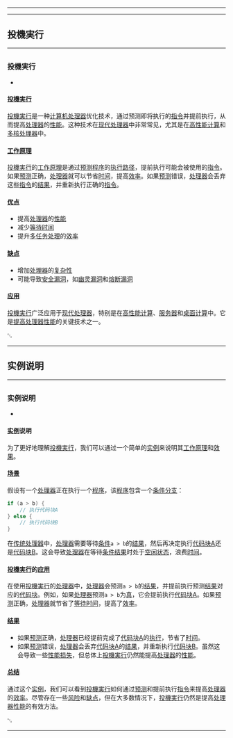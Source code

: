 # 
___
___
## 投機実行
___
## 
### 投機実行
- 

#### [投機実行](https://zh.wikipedia.org/wiki/投機実行)

[投機実行](https://zh.wikipedia.org/wiki/投機実行)是一种[计算机](https://zh.wikipedia.org/wiki/计算机)[处理器](https://zh.wikipedia.org/wiki/处理器)优化技术，通过预测即将执行的[指令](https://zh.wikipedia.org/wiki/指令)并提前执行，从而提高[处理器](https://zh.wikipedia.org/wiki/处理器)的[性能](https://zh.wikipedia.org/wiki/性能)。这种技术在[现代处理器](https://zh.wikipedia.org/wiki/现代处理器)中非常常见，尤其是在[高性能计算](https://zh.wikipedia.org/wiki/高性能计算)和[多核处理器](https://zh.wikipedia.org/wiki/多核处理器)中。

#### [工作原理](https://zh.wikipedia.org/wiki/工作原理)

[投機実行](https://zh.wikipedia.org/wiki/投機実行)的[工作原理](https://zh.wikipedia.org/wiki/工作原理)是通过[预测](https://zh.wikipedia.org/wiki/预测)[程序](https://zh.wikipedia.org/wiki/程序)的[执行路径](https://zh.wikipedia.org/wiki/执行路径)，提前执行可能会被使用的[指令](https://zh.wikipedia.org/wiki/指令)。如果[预测](https://zh.wikipedia.org/wiki/预测)正确，[处理器](https://zh.wikipedia.org/wiki/处理器)就可以节省[时间](https://zh.wikipedia.org/wiki/时间)，提高[效率](https://zh.wikipedia.org/wiki/效率)。如果[预测](https://zh.wikipedia.org/wiki/预测)错误，[处理器](https://zh.wikipedia.org/wiki/处理器)会丢弃这些[指令](https://zh.wikipedia.org/wiki/指令)的[结果](https://zh.wikipedia.org/wiki/结果)，并重新执行正确的[指令](https://zh.wikipedia.org/wiki/指令)。

#### [优点](https://zh.wikipedia.org/wiki/优点)

- 提高[处理器](https://zh.wikipedia.org/wiki/处理器)的[性能](https://zh.wikipedia.org/wiki/性能)
- 减少[等待时间](https://zh.wikipedia.org/wiki/等待时间)
- 提升[多任务处理](https://zh.wikipedia.org/wiki/多任务处理)的[效率](https://zh.wikipedia.org/wiki/效率)

#### [缺点](https://zh.wikipedia.org/wiki/缺点)

- 增加[处理器](https://zh.wikipedia.org/wiki/处理器)的[复杂性](https://zh.wikipedia.org/wiki/复杂性)
- 可能导致[安全漏洞](https://zh.wikipedia.org/wiki/安全漏洞)，如[幽灵漏洞](https://zh.wikipedia.org/wiki/幽灵漏洞)和[熔断漏洞](https://zh.wikipedia.org/wiki/熔断漏洞)

#### [应用](https://zh.wikipedia.org/wiki/应用)

[投機実行](https://zh.wikipedia.org/wiki/投機実行)广泛应用于[现代处理器](https://zh.wikipedia.org/wiki/现代处理器)，特别是在[高性能计算](https://zh.wikipedia.org/wiki/高性能计算)、[服务器](https://zh.wikipedia.org/wiki/服务器)和[桌面计算](https://zh.wikipedia.org/wiki/桌面计算)中。它是[提高](https://zh.wikipedia.org/wiki/提高)[处理器](https://zh.wikipedia.org/wiki/处理器)[性能](https://zh.wikipedia.org/wiki/性能)的关键技术之一。

␃
___
## 实例说明
___
## 
### 实例说明
- 

#### [实例](https://zh.wikipedia.org/wiki/实例)说明

为了更好地理解[投機実行](https://zh.wikipedia.org/wiki/投機実行)，我们可以通过一个简单的[实例](https://zh.wikipedia.org/wiki/实例)来说明其[工作原理](https://zh.wikipedia.org/wiki/工作原理)和[效果](https://zh.wikipedia.org/wiki/效果)。

#### [场景](https://zh.wikipedia.org/wiki/场景)

假设有一个[处理器](https://zh.wikipedia.org/wiki/处理器)正在执行一个[程序](https://zh.wikipedia.org/wiki/程序)，该[程序](https://zh.wikipedia.org/wiki/程序)包含一个[条件分支](https://zh.wikipedia.org/wiki/条件分支)：

```c
if (a > b) {
    // 执行代码块A
} else {
    // 执行代码块B
}
```

在[传统处理器](https://zh.wikipedia.org/wiki/传统处理器)中，[处理器](https://zh.wikipedia.org/wiki/处理器)需要等待[条件](https://zh.wikipedia.org/wiki/条件)`a > b`的[结果](https://zh.wikipedia.org/wiki/结果)，然后再决定执行[代码块A](https://zh.wikipedia.org/wiki/代码块A)还是[代码块B](https://zh.wikipedia.org/wiki/代码块B)。这会导致[处理器](https://zh.wikipedia.org/wiki/处理器)在等待[条件](https://zh.wikipedia.org/wiki/条件)[结果](https://zh.wikipedia.org/wiki/结果)时处于[空闲状态](https://zh.wikipedia.org/wiki/空闲状态)，浪费[时间](https://zh.wikipedia.org/wiki/时间)。

#### [投機実行](https://zh.wikipedia.org/wiki/投機実行)的[应用](https://zh.wikipedia.org/wiki/应用)

在使用[投機実行](https://zh.wikipedia.org/wiki/投機実行)的[处理器](https://zh.wikipedia.org/wiki/处理器)中，[处理器](https://zh.wikipedia.org/wiki/处理器)会预测`a > b`的[结果](https://zh.wikipedia.org/wiki/结果)，并提前执行预测[结果](https://zh.wikipedia.org/wiki/结果)对应的[代码块](https://zh.wikipedia.org/wiki/代码块)。例如，如果[处理器](https://zh.wikipedia.org/wiki/处理器)预测`a > b`为[真](https://zh.wikipedia.org/wiki/真)，它会提前执行[代码块A](https://zh.wikipedia.org/wiki/代码块A)。如果[预测](https://zh.wikipedia.org/wiki/预测)正确，[处理器](https://zh.wikipedia.org/wiki/处理器)就节省了[等待时间](https://zh.wikipedia.org/wiki/等待时间)，提高了[效率](https://zh.wikipedia.org/wiki/效率)。

#### [结果](https://zh.wikipedia.org/wiki/结果)

- 如果[预测](https://zh.wikipedia.org/wiki/预测)正确，[处理器](https://zh.wikipedia.org/wiki/处理器)已经提前完成了[代码块A](https://zh.wikipedia.org/wiki/代码块A)的[执行](https://zh.wikipedia.org/wiki/执行)，节省了[时间](https://zh.wikipedia.org/wiki/时间)。
- 如果[预测](https://zh.wikipedia.org/wiki/预测)错误，[处理器](https://zh.wikipedia.org/wiki/处理器)会丢弃[代码块A](https://zh.wikipedia.org/wiki/代码块A)的[结果](https://zh.wikipedia.org/wiki/结果)，并重新执行[代码块B](https://zh.wikipedia.org/wiki/代码块B)。虽然这会导致一些[性能损失](https://zh.wikipedia.org/wiki/性能损失)，但总体上[投機実行](https://zh.wikipedia.org/wiki/投機実行)仍然能提高[处理器](https://zh.wikipedia.org/wiki/处理器)的[性能](https://zh.wikipedia.org/wiki/性能)。

#### [总结](https://zh.wikipedia.org/wiki/总结)

通过这个[实例](https://zh.wikipedia.org/wiki/实例)，我们可以看到[投機実行](https://zh.wikipedia.org/wiki/投機実行)如何通过[预测](https://zh.wikipedia.org/wiki/预测)和提前执行[指令](https://zh.wikipedia.org/wiki/指令)来提高[处理器](https://zh.wikipedia.org/wiki/处理器)的[效率](https://zh.wikipedia.org/wiki/效率)。尽管存在一些[风险](https://zh.wikipedia.org/wiki/风险)和[缺点](https://zh.wikipedia.org/wiki/缺点)，但在大多数情况下，[投機実行](https://zh.wikipedia.org/wiki/投機実行)仍然是提高[处理器](https://zh.wikipedia.org/wiki/处理器)[性能](https://zh.wikipedia.org/wiki/性能)的有效方法。

␃
___
